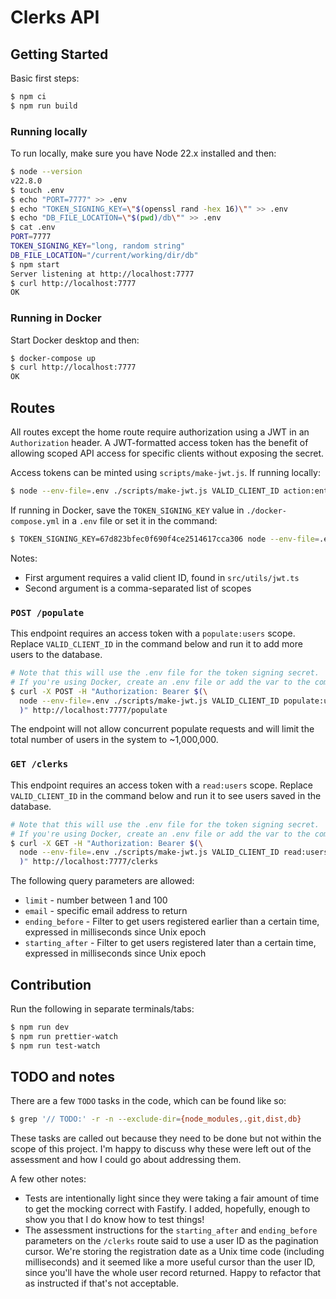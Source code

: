 # Clerks API

## Getting Started

Basic first steps:

```bash
$ npm ci
$ npm run build
```

### Running locally

To run locally, make sure you have Node 22.x installed and then:

```bash
$ node --version
v22.8.0
$ touch .env
$ echo "PORT=7777" >> .env
$ echo "TOKEN_SIGNING_KEY=\"$(openssl rand -hex 16)\"" >> .env
$ echo "DB_FILE_LOCATION=\"$(pwd)/db\"" >> .env
$ cat .env
PORT=7777
TOKEN_SIGNING_KEY="long, random string"
DB_FILE_LOCATION="/current/working/dir/db"
$ npm start
Server listening at http://localhost:7777
$ curl http://localhost:7777
OK
```

### Running in Docker

Start Docker desktop and then:

```bash
$ docker-compose up
$ curl http://localhost:7777
OK
```

## Routes

All routes except the home route require authorization using a JWT in an `Authorization` header. A JWT-formatted access token has the benefit of allowing scoped API access for specific clients without exposing the secret. 

Access tokens can be minted using `scripts/make-jwt.js`. If running locally:

```bash
$ node --env-file=.env ./scripts/make-jwt.js VALID_CLIENT_ID action:entity
```

If running in Docker, save the `TOKEN_SIGNING_KEY` value in `./docker-compose.yml` in a `.env` file or set it in the command:

```bash
$ TOKEN_SIGNING_KEY=67d823bfec0f690f4ce2514617cca306 node --env-file=.env ./scripts/make-jwt.js VALID_CLIENT_ID action:entity
```

Notes:
- First argument requires a valid client ID, found in `src/utils/jwt.ts`
- Second argument is a comma-separated list of scopes

### `POST /populate`

This endpoint requires an access token with a `populate:users` scope. Replace `VALID_CLIENT_ID` in the command below and run it to add more users to the database.

```bash
# Note that this will use the .env file for the token signing secret.
# If you're using Docker, create an .env file or add the var to the command below.
$ curl -X POST -H "Authorization: Bearer $(\
  node --env-file=.env ./scripts/make-jwt.js VALID_CLIENT_ID populate:users \
  )" http://localhost:7777/populate
```

The endpoint will not allow concurrent populate requests and will limit the total number of users in the system to ~1,000,000.

### `GET /clerks`

This endpoint requires an access token with a `read:users` scope. Replace `VALID_CLIENT_ID` in the command below and run it to see users saved in the database.

```bash
# Note that this will use the .env file for the token signing secret.
# If you're using Docker, create an .env file or add the var to the command below.
$ curl -X GET -H "Authorization: Bearer $(\
  node --env-file=.env ./scripts/make-jwt.js VALID_CLIENT_ID read:users \
  )" http://localhost:7777/clerks
```

The following query parameters are allowed:

- `limit` - number between 1 and 100
- `email` - specific email address to return
- `ending_before` - Filter to get users registered earlier than a certain time, expressed in milliseconds since Unix epoch 
- `starting_after` - Filter to get users registered later than a certain time, expressed in milliseconds since Unix epoch  

## Contribution

Run the following in separate terminals/tabs:

```bash
$ npm run dev
$ npm run prettier-watch
$ npm run test-watch
```

## TODO and notes

There are a few `TODO` tasks in the code, which can be found like so:

```bash
$ grep '// TODO:' -r -n --exclude-dir={node_modules,.git,dist,db} 
```

These tasks are called out because they need to be done but not within the scope of this project. I'm happy to discuss why these were left out of the assessment and how I could go about addressing them.

A few other notes:

- Tests are intentionally light since they were taking a fair amount of time to get the mocking correct with Fastify. I added, hopefully, enough to show you that I do know how to test things!
- The assessment instructions for the `starting_after` and `ending_before` parameters on the `/clerks` route said to use a user ID as the pagination cursor. We're storing the registration date as a Unix time code (including milliseconds) and it seemed like a more useful cursor than the user ID, since you'll have the whole user record returned. Happy to refactor that as instructed if that's not acceptable. 
